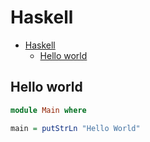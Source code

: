 # Haskell

<!--ts-->
   * [Haskell](hasekll.md#haskell)
      * [Hello world](hasekll.md#hello-world)

<!-- Added by: runner, at: Wed Mar 31 12:32:31 UTC 2021 -->

<!--te-->

## Hello world
```haskell
module Main where

main = putStrLn "Hello World"
```

